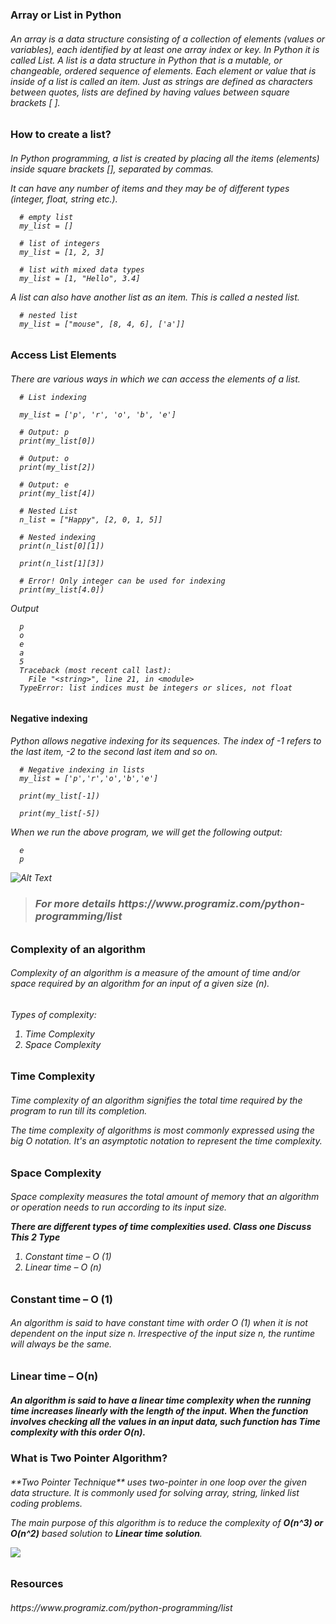 <h3>Array or List in Python
<h6>An array is a data structure consisting of a collection of elements (values or variables), each identified by at least one array index or key. In Python it is called List.
A list is a data structure in Python that is a mutable, or changeable, ordered sequence of elements. Each element or value that is inside of a list is called an item. Just as strings are defined as characters between quotes, lists are defined by having values between square brackets [ ].
  
<h3>How to create a list?  
<h6>In Python programming, a list is created by placing all the items (elements) inside square brackets [], separated by commas.

It can have any number of items and they may be of different types (integer, float, string etc.).

      # empty list
      my_list = []

      # list of integers
      my_list = [1, 2, 3]

      # list with mixed data types
      my_list = [1, "Hello", 3.4]  
  
 A list can also have another list as an item. This is called a nested list.
  
      # nested list
      my_list = ["mouse", [8, 4, 6], ['a']]
  
<h3>Access List Elements
<h6>There are various ways in which we can access the elements of a list.
  
      # List indexing

      my_list = ['p', 'r', 'o', 'b', 'e']

      # Output: p
      print(my_list[0])

      # Output: o
      print(my_list[2])

      # Output: e
      print(my_list[4])

      # Nested List
      n_list = ["Happy", [2, 0, 1, 5]]

      # Nested indexing
      print(n_list[0][1])

      print(n_list[1][3])

      # Error! Only integer can be used for indexing
      print(my_list[4.0])  
  
Output
  
      p
      o
      e
      a
      5
      Traceback (most recent call last):
        File "<string>", line 21, in <module>
      TypeError: list indices must be integers or slices, not float
  
<h4>Negative indexing
<h6>Python allows negative indexing for its sequences. The index of -1 refers to the last item, -2 to the second last item and so on.

      # Negative indexing in lists
      my_list = ['p','r','o','b','e']

      print(my_list[-1])

      print(my_list[-5])
  
When we run the above program, we will get the following output:

      e
      p  

  ![Alt Text](https://cdn.programiz.com/sites/tutorial2program/files/python-list-index.png)
  
  ><h3>For more details https://www.programiz.com/python-programming/list
  
<h3>Complexity of an algorithm
<h6>Complexity of an algorithm is a measure of the amount of time and/or space required by an algorithm for an input of a given size (n).

<h6>Types of complexity:

   1. Time Complexity
   2. Space Complexity
    
<h3> Time Complexity
<h6>Time complexity of an algorithm signifies the total time required by the program to run till its completion.

The time complexity of algorithms is most commonly expressed using the big O notation. It's an asymptotic notation to represent the time complexity.


<h3> Space Complexity
<h6>Space complexity measures the total amount of memory that an algorithm or operation needs to run according to its input size.

**There are different types of time complexities used. Class one Discuss This 2 Type**
1. Constant time – O (1)
2. Linear time – O (n)

<h3> Constant time – O (1)
<h6>An algorithm is said to have constant time with order O (1) when it is not dependent on the input size n. Irrespective of the input size n, the runtime will always be the same.

<h3> Linear time – O(n)
<h5>An algorithm is said to have a linear time complexity when the running time increases linearly with the length of the input. When the function involves checking all the values in an input data, such function has Time complexity with this order O(n).

<h3> What is Two Pointer Algorithm?
<h6>**Two Pointer Technique** uses two-pointer in one loop over the given  data structure. It is commonly used for solving array, string, linked list coding problems.  
  
The main purpose of this algorithm is to reduce the complexity of **O(n^3) or O(n^2)** based solution to **Linear time solution**.

![](https://i.ibb.co/r2WnPSR/2-pointer.png)
  
  
 
  
  
<h3>Resources  
<h6>https://www.programiz.com/python-programming/list  
  
